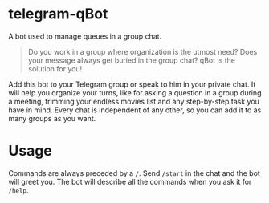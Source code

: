 # telegram-qBot
A bot used to manage queues in a group chat.

>Do you work in a group where organization is the utmost need? Does your message always get buried in the group chat? qBot is the solution for you!

Add this bot to your Telegram group or speak to him in your private chat. It will help you organize your turns, like for asking a question in a group during a meeting, trimming your endless movies list and any step-by-step task you have in mind. Every chat is independent of any other, so you can add it to as many groups as you want.

# Usage
Commands are always preceded by a `/`. Send `/start` in the chat and the bot will greet you. The bot will describe all the commands when you ask it for `/help`.
